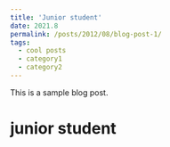 ```yaml
---
title: 'Junior student'
date: 2021.8
permalink: /posts/2012/08/blog-post-1/
tags:
  - cool posts
  - category1
  - category2
---
```


This is a sample blog post. 

junior student
======

